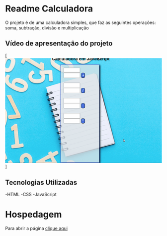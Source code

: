 # Readme Calculadora
O projeto é de uma calculadora simples, que faz as seguintes operações: soma, subtração, divisão e multiplicação 

## Vídeo de apresentação do projeto

[<img src="./tela .gif" alt="gif da tela do projeto">]

## Tecnologias Utilizadas

-HTML
-CSS
-JavaScript

# Hospedagem

Para abrir a página <a href="https://victorbreno92.github.io/Calculadora-/"> clique aqui</a>
